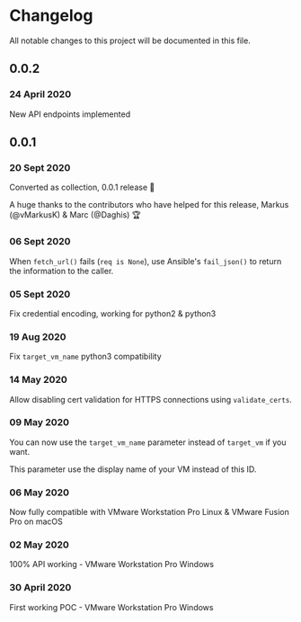 # Changelog

All notable changes to this project will be documented in this file.

## 0.0.2
### 24 April 2020
New API endpoints implemented

## 0.0.1
### 20 Sept 2020
Converted as collection, 0.0.1 release :tada:

A huge thanks to the contributors who have helped for this release, Markus (@vMarkusK) & Marc (@Daghis) :trophy:
### 06 Sept 2020
When `fetch_url()` fails (`req is None`), use Ansible's `fail_json()` to return the information to the caller.
### 05 Sept 2020
Fix credential encoding, working for python2 & python3
### 19 Aug 2020
Fix `target_vm_name` python3 compatibility
### 14 May 2020
Allow disabling cert validation for HTTPS connections using ```validate_certs```.
### 09 May 2020
You can now use the `target_vm_name` parameter instead of `target_vm` if you want.

This parameter use the display name of your VM instead of this ID.
### 06 May 2020
Now fully compatible with VMware Workstation Pro Linux & VMware Fusion Pro on macOS
### 02 May 2020
100% API working - VMware Workstation Pro Windows
### 30 April 2020
First working POC - VMware Workstation Pro Windows